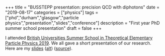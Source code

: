 +++
title = "BUSSTEPP presentation: precision QCD with diphotons"
date = "2019-08-17"
categories = ["physics"]
tags = ["phd","durham","glasgow","particle physics","presentation","slides","conference"]
description = "First year PhD summer school presentation"
draft = false
+++

I attended [British Universities Summer School in Theoretical Elementary Particle Physics 2019](https://sites.google.com/view/busstepp2019/home).
We all gave a short presentation of our research.
Here are my [slides](https://eidoom.gitlab.io/busstepp-slides/body.pdf) ([alt](https://gitlab.com/eidoom/busstepp-slides/-/raw/master/body.pdf)) ([source](https://gitlab.com/eidoom/busstepp-slides)).
